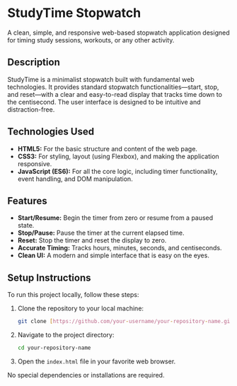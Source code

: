 # StudyTime Stopwatch

A clean, simple, and responsive web-based stopwatch application designed for timing study sessions, workouts, or any other activity.

## Description

StudyTime is a minimalist stopwatch built with fundamental web technologies. It provides standard stopwatch functionalities—start, stop, and reset—with a clear and easy-to-read display that tracks time down to the centisecond. The user interface is designed to be intuitive and distraction-free.

## Technologies Used

* **HTML5:** For the basic structure and content of the web page.
* **CSS3:** For styling, layout (using Flexbox), and making the application responsive.
* **JavaScript (ES6):** For all the core logic, including timer functionality, event handling, and DOM manipulation.

## Features

* **Start/Resume:** Begin the timer from zero or resume from a paused state.
* **Stop/Pause:** Pause the timer at the current elapsed time.
* **Reset:** Stop the timer and reset the display to zero.
* **Accurate Timing:** Tracks hours, minutes, seconds, and centiseconds.
* **Clean UI:** A modern and simple interface that is easy on the eyes.

## Setup Instructions

To run this project locally, follow these steps:

1.  Clone the repository to your local machine:
    ```bash
    git clone [https://github.com/your-username/your-repository-name.git](https://github.com/your-username/your-repository-name.git)
    ```
2.  Navigate to the project directory:
    ```bash
    cd your-repository-name
    ```
3.  Open the `index.html` file in your favorite web browser.

No special dependencies or installations are required.
